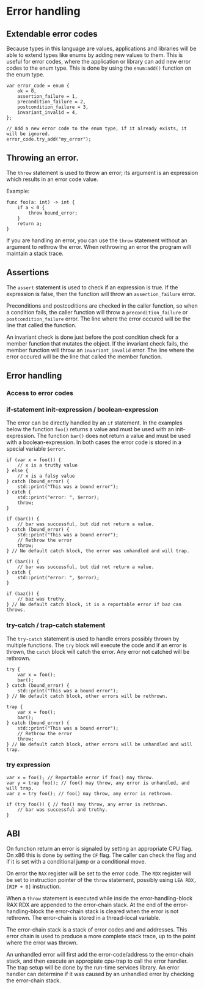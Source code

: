 # Error handling

## Extendable error codes
Because types in this language are values, applications and libraries will be able
to extend types like enums by adding new values to them. This is useful for error codes, where
the application or library can add new error codes to the enum type. This is done by
using the `enum:add()` function on the enum type.

```
var error_code = enum {
    ok = 0,
    assertion_failure = 1,
    precondition_failure = 2,
    postcondition_failure = 3,
    invariant_invalid = 4,
};

// Add a new error code to the enum type, if it already exists, it will be ignored.
error_code.try_add("my_error");
```

## Throwing an error.
The `throw` statement is used to throw an error; its argument is an expression which
results in an error code value.

Example:

```
func foo(a: int) -> int {
    if a < 0 {
        throw bound_error;
    }
    return a;
}
```

If you are handling an error, you can use the `throw` statement without an argument to
rethrow the error. When rethrowing an error the program will maintain a stack trace.

## Assertions
The `assert` statement is used to check if an expression is true. If the expression is false,
then the function will throw an `assertion_failure` error.

Preconditions and postcoditions are checked in the caller function, so when a condition fails,
the caller function will throw a `precondition_failure` or `postcondition_failure` error. The
line where the error occured will be the line that called the function.

An invariant check is done just before the post condition check for a member function that mutates
the object. If the invariant check fails, the member function will throw an `invariant_invalid` error.
The line where the error occured will be the line that called the member function.


## Error handling

### Access to error codes


### if-statement init-expression / boolean-expression
The error can be directly handled by an `if` statement. In the examples below
the function `foo()` returns a value and must be used with an init-expression.
The function `bar()` does not return a value and must be used with a boolean-expression.
In both cases the error code is stored in a special variable `$error`.

```
if (var x = foo()) {
    // x is a truthy value
} else {
    // x is a falsy value
} catch (bound_error) {
    std::print("This was a bound error");
} catch {
    std::print("error: ", $error);
    throw;
}

if (bar()) {
    // bar was successful, but did not return a value.
} catch (bound_error) {
    std::print("This was a bound error");
    // Rethrow the error
    throw;
} // No default catch block, the error was unhandled and will trap.

if (bar()) {
    // bar was successful, but did not return a value.
} catch {
    std::print("error: ", $error);
}

if (baz()) {
    // baz was truthy.
} // No default catch block, it is a reportable error if baz can throws.
```

### try-catch / trap-catch statement
The `try-catch` statement is used to handle errors possibly thrown by multiple functions.
The `try` block will execute the code and if an error is thrown, the `catch` block will
catch the error. Any error not catched will be rethrown.

```
try {
    var x = foo();
    bar();
} catch (bound_error) {
    std::print("This was a bound error");
} // No default catch block, other errors will be rethrown.

trap {
    var x = foo();
    bar();
} catch (bound_error) {
    std::print("This was a bound error");
    // Rethrow the error
    throw;
} // No default catch block, other errors will be unhandled and will trap.
```


### try expression

```
var x = foo(); // Reportable error if foo() may throw.
var y = trap foo(); // foo() may throw, any error is unhandled, and will trap.
var z = try foo(); // foo() may throw, any error is rethrown.

if (try foo()) { // foo() may throw, any error is rethrown.
    // bar was successful and truthy.
}
```


## ABI
On function return an error is signaled by setting an appropriate CPU flag. On x86 this is done
by setting the `CF` flag. The caller can check the flag and if it is set with a conditional jump or
a conditional move.

On error the `RAX` register will be set to the error code. The `RDX` register will be set to instruction
pointer of the `throw` statement, possibly using `LEA RDX, [RIP + 0]` instruction.

When a `throw` statement is executed while inside the error-handling-block RAX:RDX are appended to the
error-chain stack. At the end of the error-handling-block the error-chain stack is cleared when the
error is not rethrown. The error-chain is stored in a thread-local variable.

The error-chain stack is a stack of error codes and and addresses. This error chain is used to produce
a more complete stack trace, up to the point where the error was thrown.

An unhandled error will first add the error-code/address to the error-chain stack, and then
execute an appropiate cpu-trap to call the error handler. The trap setup will be done by the
run-time services library. An error handler can determine if it was caused by an unhandled error
by checking the error-chain stack.


